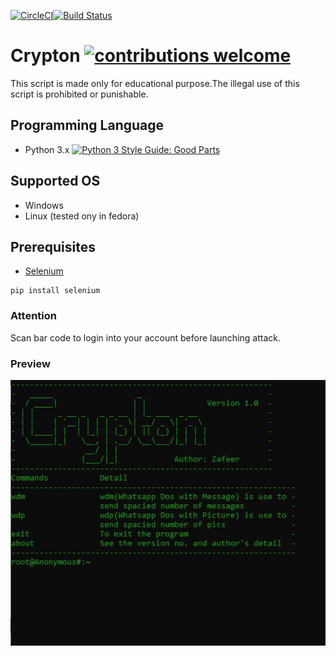 [![CircleCI](https://circleci.com/gh/glorious-codes/glorious-demo.svg?style=svg)](https://github.com/A4o4ymous/Crypton)[![Build Status](https://travis-ci.org/dwyl/esta.svg?branch=master)](https://github.com/A4o4ymous/Crypton)
# Crypton [![contributions welcome](https://img.shields.io/badge/contributions-welcome-brightgreen.svg?style=flat)](https://github.com/A4o4ymous/Crypton)
This script is made only for educational purpose.The illegal  use of this script is prohibited or punishable.

## Programming Language
* Python 3.x [![Python 3 Style Guide: Good Parts](https://img.shields.io/badge/code%20style-goodparts-brightgreen.svg?style=flat)](https://github.com/A4o4ymous/Crypton/ "Python 3 The Good Parts")

## Supported OS
* Windows
* Linux (tested ony in fedora)
## Prerequisites
* [Selenium](https://www.seleniumhq.org/)
```
pip install selenium
```
### Attention
Scan bar code to login into your account before launching attack.

### Preview
![title](https://github.com/IIvexII/Crypton/blob/master/preview/Preview.JPG)
